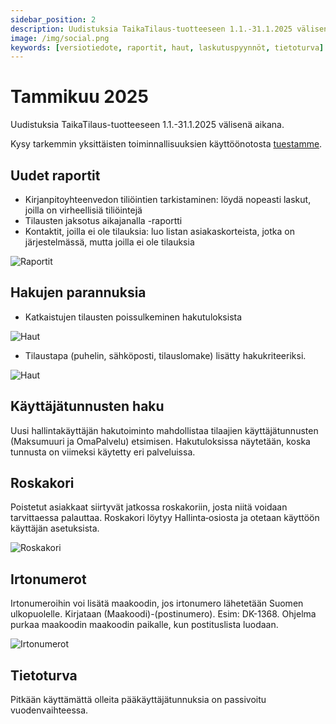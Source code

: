 ```yaml
---
sidebar_position: 2
description: Uudistuksia TaikaTilaus-tuotteeseen 1.1.-31.1.2025 välisenä aikana
image: /img/social.png
keywords: [versiotiedote, raportit, haut, laskutuspyynnöt, tietoturva]
---
```


# Tammikuu 2025

Uudistuksia TaikaTilaus-tuotteeseen 1.1.-31.1.2025 välisenä aikana.

Kysy tarkemmin yksittäisten toiminnallisuuksien käyttöönotosta [tuestamme](https://taikatilaus.freshdesk.com/).

## Uudet raportit

- Kirjanpitoyhteenvedon tiliöintien tarkistaminen: löydä nopeasti laskut, joilla on virheellisiä tiliöintejä
- Tilausten jaksotus aikajanalla -raportti
- Kontaktit, joilla ei ole tilauksia: luo listan asiakaskorteista, jotka on järjestelmässä, mutta joilla ei ole tilauksia

![Raportit](/img/versiotiedotteet/raportit.png)

## Hakujen parannuksia

- Katkaistujen tilausten poissulkeminen hakutuloksista

![Haut](/img/versiotiedotteet/katkaistuja.png)

- Tilaustapa (puhelin, sähköposti, tilauslomake) lisätty hakukriteeriksi.

![Haut](/img/versiotiedotteet/tilaustapa.png)

## Käyttäjätunnusten haku

Uusi hallintakäyttäjän hakutoiminto mahdollistaa tilaajien käyttäjätunnusten (Maksumuuri ja OmaPalvelu) etsimisen.
Hakutuloksissa näytetään, koska tunnusta on viimeksi käytetty eri palveluissa.

## Roskakori

Poistetut asiakkaat siirtyvät jatkossa roskakoriin, josta niitä voidaan tarvittaessa palauttaa. Roskakori löytyy Hallinta‑osiosta ja otetaan käyttöön käyttäjän asetuksista.

![Roskakori](/img/versiotiedotteet/roskakori.png)

## Irtonumerot

Irtonumeroihin voi lisätä maakoodin, jos irtonumero lähetetään Suomen ulkopuolelle. Kirjataan (Maakoodi)-(postinumero). Esim: DK-1368. Ohjelma purkaa maakoodin maakoodin paikalle, kun postituslista luodaan.

![Irtonumerot](/img/versiotiedotteet/irtonumerot.png)

## Tietoturva

Pitkään käyttämättä olleita pääkäyttäjätunnuksia on passivoitu vuodenvaihteessa.
